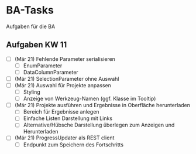 # BA-Tasks
Aufgaben für die BA


## Aufgaben KW 11
- [ ] (Mär 21) Fehlende Parameter serialisieren
  - [ ] EnumParameter
  - [ ] DataColumnParameter
- [ ] (Mär 21) SelectionParameter ohne Auswahl
- [ ] (Mär 21) Auswahl für Projekte anpassen
  - [ ] Styling
  - [ ] Anzeige von Werkzeug-Namen (ggf. Klasse im Tooltip)
- [ ] (Mär 21) Projekte ausführen und Ergebnisse in Oberfläche herunterladen
  - [ ] Bereich für Ergebnisse anlegen
  - [ ] Einfache Listen Darstellung mit Links
  - [ ] Alternative/Hübsche Darstellung überlegen zum Anzeigen und Herunterladen
- [ ] (Mär 21) ProgressUpdater als REST client
  - [ ] Endpunkt zum Speichern des Fortschritts
